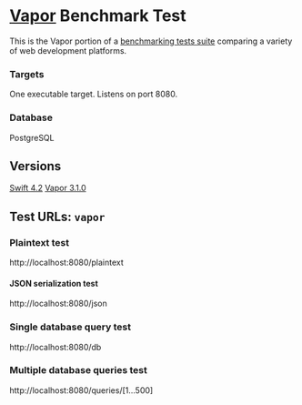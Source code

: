 # [Vapor](https://vapor.codes/) Benchmark Test

This is the Vapor portion of a [benchmarking tests suite](../../) comparing a variety of web development platforms.

### Targets

One executable target. Listens on port 8080.

### Database

PostgreSQL

## Versions
[Swift 4.2](https://swift.org/)
[Vapor 3.1.0](https://vapor.codes/)

## Test URLs: `vapor`

### Plaintext test
http://localhost:8080/plaintext

#### JSON serialization test
http://localhost:8080/json

### Single database query test
http://localhost:8080/db

### Multiple database queries test
http://localhost:8080/queries/[1...500]
